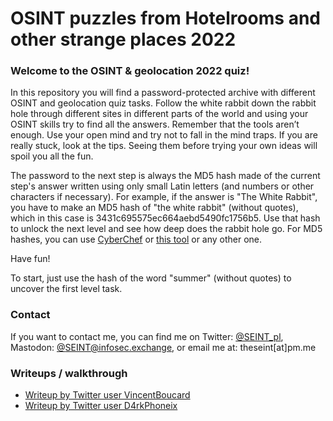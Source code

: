 # OSINT puzzles from Hotelrooms and other strange places 2022

### Welcome to the OSINT & geolocation 2022 quiz!

In this repository you will find a password-protected archive with different OSINT and geolocation quiz tasks.
Follow the white rabbit down the rabbit hole through different sites in different parts of the world and using your OSINT skills try to find all the answers. Remember that the tools aren’t enough. Use your open mind and try not to fall in the mind traps. If you are really stuck, look at the tips. Seeing them before trying your own ideas will spoil you all the fun.

The password to the next step is always the MD5 hash made of the current step's answer written using only small Latin letters (and numbers or other characters if necessary).
For example, if the answer is "The White Rabbit", you have to make an MD5 hash of "the white rabbit" (without quotes), which in this case is 3431c695575ec664aebd5490fc1756b5. Use that hash to unlock the next level and see how deep does the rabbit hole go.
For MD5 hashes, you can use [CyberChef](https://gchq.github.io/CyberChef/#recipe=MD5()) or [this tool](https://emn178.github.io/online-tools/md5.html) or any other one.

Have fun!

To start, just use the hash of the word "summer" (without quotes) to uncover the first level task.

### Contact

If you want to contact me, you can find me on Twitter: [@SEINT_pl](https://twitter.com/seint_pl), Mastodon: [@SEINT@infosec.exchange](https://infosec.exchange/@SEINT), or email me at: theseint[at]pm.me

### Writeups / walkthrough

* [Writeup by Twitter user VincentBoucard](https://osint-ctf.gitlab.io/docs/osintquiz/2022/)
* [Writeup by Twitter user D4rkPhoneix](https://hemchudaesh.medium.com/osint-ctf-2022-2738df5b4bcf)
